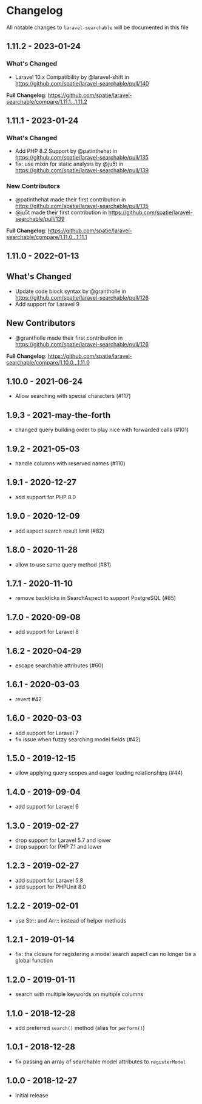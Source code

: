 # Changelog

All notable changes to `laravel-searchable` will be documented in this file

## 1.11.2 - 2023-01-24

### What's Changed

- Laravel 10.x Compatibility by @laravel-shift in https://github.com/spatie/laravel-searchable/pull/140

**Full Changelog**: https://github.com/spatie/laravel-searchable/compare/1.11.1...1.11.2

## 1.11.1 - 2023-01-24

### What's Changed

- Add PHP 8.2 Support by @patinthehat in https://github.com/spatie/laravel-searchable/pull/135
- fix: use mixin for static analysis by @ju5t in https://github.com/spatie/laravel-searchable/pull/139

### New Contributors

- @patinthehat made their first contribution in https://github.com/spatie/laravel-searchable/pull/135
- @ju5t made their first contribution in https://github.com/spatie/laravel-searchable/pull/139

**Full Changelog**: https://github.com/spatie/laravel-searchable/compare/1.11.0...1.11.1

## 1.11.0 - 2022-01-13

## What's Changed

- Update code block syntax by @grantholle in https://github.com/spatie/laravel-searchable/pull/126
- Add support for Laravel 9

## New Contributors

- @grantholle made their first contribution in https://github.com/spatie/laravel-searchable/pull/126

**Full Changelog**: https://github.com/spatie/laravel-searchable/compare/1.10.0...1.11.0

## 1.10.0 - 2021-06-24

- Allow searching with special characters (#117)

## 1.9.3 - 2021-may-the-forth

- changed query building order to play nice with forwarded calls (#101)

## 1.9.2 - 2021-05-03

- handle columns with reserved names (#110)

## 1.9.1 - 2020-12-27

- add support for PHP 8.0

## 1.9.0 - 2020-12-09

- add aspect search result limit (#82)

## 1.8.0 - 2020-11-28

- allow to use same query method (#81)

## 1.7.1 - 2020-11-10

- remove backticks in SearchAspect to support PostgreSQL (#85)

## 1.7.0 - 2020-09-08

- add support for Laravel 8

## 1.6.2 - 2020-04-29

- escape searchable attributes (#60)

## 1.6.1 - 2020-03-03

- revert #42

## 1.6.0 - 2020-03-03

- add support for Laravel 7
- fix issue when fuzzy searching model fields (#42)

## 1.5.0 - 2019-12-15

- allow applying query scopes and eager loading relationships (#44)

## 1.4.0 - 2019-09-04

- add support for Laravel 6

## 1.3.0 - 2019-02-27

- drop support for Laravel 5.7 and lower
- drop support for PHP 7.1 and lower

## 1.2.3 - 2019-02-27

- add support for Laravel 5.8
- add support for PHPUnit 8.0

## 1.2.2 - 2019-02-01

- use Str:: and Arr:: instead of helper methods

## 1.2.1 - 2019-01-14

- fix: the closure for registering a model search aspect can no longer be a global function

## 1.2.0 - 2019-01-11

- search with multiple keywords on multiple columns

## 1.1.0 - 2018-12-28

- add preferred `search()` method (alias for `perform()`)

## 1.0.1 - 2018-12-28

- fix passing an array of searchable model attributes to `registerModel`

## 1.0.0 - 2018-12-27

- initial release
